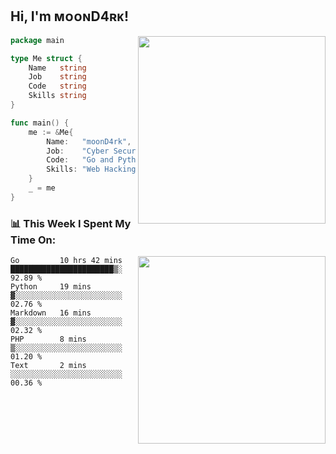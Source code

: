 <h2> Hi, I'm ᴍᴏᴏɴD4ʀᴋ!</h2>
<img align='right' src="https://github-readme-stats.vercel.app/api?username=moond4rk&show_icons=true&theme=radical" width="300">


```go
package main

type Me struct {
	Name   string
	Job    string
	Code   string
	Skills string
}

func main() {
	me := &Me{
		Name:   "moonD4rk",
		Job:    "Cyber Security Engineer",
		Code:   "Go and Python and Others",
		Skills: "Web Hacking ^o^",
	}
	_ = me
}
```



<h3>📊 This Week I Spent My Time On:</h3>
<img align='right' src="https://spotify-github-profile.vercel.app/api/view?uid=dayjackson56081&cover_image=true&theme=novatorem" width="300">

<!--START_SECTION:waka-->
```text
Go         10 hrs 42 mins  ███████████████████████▒░   92.89 % 
Python     19 mins         ▓░░░░░░░░░░░░░░░░░░░░░░░░   02.76 % 
Markdown   16 mins         ▓░░░░░░░░░░░░░░░░░░░░░░░░   02.32 % 
PHP        8 mins          ▒░░░░░░░░░░░░░░░░░░░░░░░░   01.20 % 
Text       2 mins          ░░░░░░░░░░░░░░░░░░░░░░░░░   00.36 % 
```
<!--END_SECTION:waka-->

